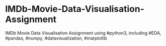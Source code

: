 # IMDb-Movie-Data-Visualisation-Assignment
IMDb Movie Data Visualisation Assignment using #python3, including #EDA, #pandas, #numpy, #datavisualization, #matplotlib 
